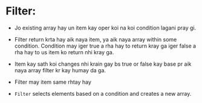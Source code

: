 # Filter: 
* Jo existing array hay un item kay oper koi na koi condition lagani pray gi. 
* Filter return krta hay aik naya item, ya aik naya array within some condition. Condition may iger true a rha hay to return kray ga iger false a rha hay to us item ko return nhi kray ga.
* Item kay sath koi changes nhi krain gay bs true or false kay base pr aik naya array filter kr kay humay da ga.
* Filter may item same rhtay hay

* `Filter` selects elements based on a condition and creates a new array.